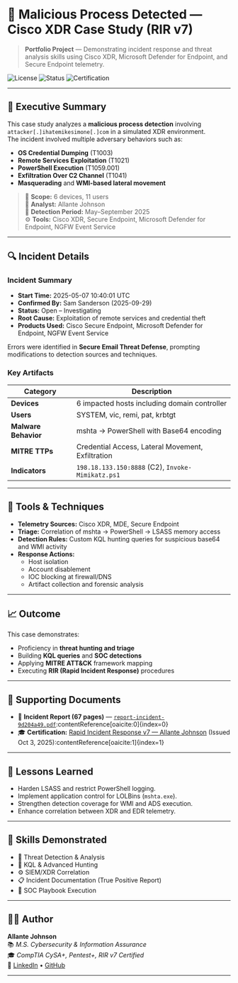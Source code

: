 # 🧠 Malicious Process Detected — Cisco XDR Case Study (RIR v7)

> **Portfolio Project** — Demonstrating incident response and threat analysis skills using Cisco XDR, Microsoft Defender for Endpoint, and Secure Endpoint telemetry.

![License](https://img.shields.io/badge/Platform-Cisco%20XDR%20%7C%20Microsoft%20Defender-blue)
![Status](https://img.shields.io/badge/Status-Investigating-yellow)
![Certification](https://img.shields.io/badge/RIR%20v7-Certified-green)

---

## 📄 Executive Summary
This case study analyzes a **malicious process detection** involving `attacker[.]ihatemikesimone[.]com` in a simulated XDR environment.  
The incident involved multiple adversary behaviors such as:

- **OS Credential Dumping** (T1003)
- **Remote Services Exploitation** (T1021)
- **PowerShell Execution** (T1059.001)
- **Exfiltration Over C2 Channel** (T1041)
- **Masquerading** and **WMI-based lateral movement**

> 🧩 **Scope:** 6 devices, 11 users  
> 🧠 **Analyst:** Allante Johnson  
> 📅 **Detection Period:** May–September 2025  
> ⚙️ **Tools:** Cisco XDR, Secure Endpoint, Microsoft Defender for Endpoint, NGFW Event Service

---

## 🔍 Incident Details

### **Incident Summary**
- **Start Time:** 2025-05-07 10:40:01 UTC  
- **Confirmed By:** Sam Sanderson (2025-09-29)  
- **Status:** Open – Investigating  
- **Root Cause:** Exploitation of remote services and credential theft  
- **Products Used:** Cisco Secure Endpoint, Microsoft Defender for Endpoint, NGFW Event Service  

Errors were identified in **Secure Email Threat Defense**, prompting modifications to detection sources and techniques.

### **Key Artifacts**
| Category | Description |
|----------|-------------|
| **Devices** | 6 impacted hosts including domain controller |
| **Users** | SYSTEM, vic, remi, pat, krbtgt |
| **Malware Behavior** | mshta → PowerShell with Base64 encoding |
| **MITRE TTPs** | Credential Access, Lateral Movement, Exfiltration |
| **Indicators** | `198.18.133.150:8888` (C2), `Invoke-Mimikatz.ps1` |

---

## 🧰 Tools & Techniques
- **Telemetry Sources:** Cisco XDR, MDE, Secure Endpoint
- **Triage:** Correlation of mshta → PowerShell → LSASS memory access
- **Detection Rules:** Custom KQL hunting queries for suspicious base64 and WMI activity
- **Response Actions:**
  - Host isolation
  - Account disablement
  - IOC blocking at firewall/DNS
  - Artifact collection and forensic analysis

---

## 📈 Outcome
This case demonstrates:
- Proficiency in **threat hunting and triage**
- Building **KQL queries** and **SOC detections**
- Applying **MITRE ATT&CK** framework mapping
- Executing **RIR (Rapid Incident Response)** procedures

---

## 🧾 Supporting Documents
- 📘 **Incident Report (67 pages)** — [`report-incident-9d204a49.pdf`](./docs/incident/report-incident-9d204a49.pdf):contentReference[oaicite:0]{index=0}
- 🎓 **Certification:** [Rapid Incident Response v7 — Allante Johnson](./certs/1454694215AJ.pdf) (Issued Oct 3, 2025):contentReference[oaicite:1]{index=1}

---

## 🧭 Lessons Learned
- Harden LSASS and restrict PowerShell logging.
- Implement application control for LOLBins (`mshta.exe`).
- Strengthen detection coverage for WMI and ADS execution.
- Enhance correlation between XDR and EDR telemetry.

---

## 📜 Skills Demonstrated
- 🧠 Threat Detection & Analysis  
- 🧰 KQL & Advanced Hunting  
- ⚙️ SIEM/XDR Correlation  
- 📋 Incident Documentation (True Positive Report)  
- 🚨 SOC Playbook Execution

---

## 🧑‍💻 Author
**Allante Johnson**  
📚 *M.S. Cybersecurity & Information Assurance*  
🎓 *CompTIA CySA+, Pentest+, RIR v7 Certified*  
🔗 [LinkedIn](https://linkedin.com/in/allantejohnson) • [GitHub](https://github.com/CyberAllante)

---


